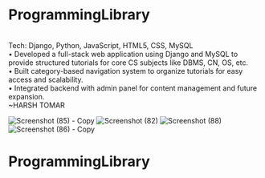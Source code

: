 # ProgrammingLibrary
<br>
Tech: Django, Python, JavaScript, HTML5, CSS, MySQL 
 <br>
• Developed a full-stack web application using Django and MySQL to provide structured 
tutorials for core CS subjects like DBMS, CN, OS, etc. 
<br>
• Built category-based navigation system to organize tutorials for easy access and scalability. 
<br>
• Integrated backend with admin panel for content management and future expansion. 
<br>
~HARSH TOMAR

![Screenshot (85) - Copy](https://github.com/user-attachments/assets/24be2881-ed3b-46f5-a84c-408c7e124bf8)
![Screenshot (82)](https://github.com/user-attachments/assets/53617f9d-92ac-4f44-abb8-c90fa27c2d4a)
![Screenshot (88)](https://github.com/user-attachments/assets/9a3de535-4552-4a5f-910d-64934910fef6)
![Screenshot (86) - Copy](https://github.com/user-attachments/assets/39cadcf4-3aee-4c64-af4e-2c4d3cb40b99)
# ProgrammingLibrary
